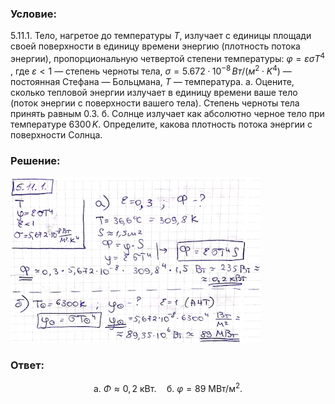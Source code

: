 ###  Условие: 

$5.11.1.$ Тело, нагретое до температуры $T$, излучает с единицы площади своей поверхности в единицу времени энергию (плотность потока энергии), пропорциональную четвертой степени температуры: $\varphi = \varepsilon \sigma T^4$ , где $\varepsilon < 1$ — степень черноты тела, $\sigma = 5.672·10^{−8} \,Вт/(м^2\cdot K^4)$ — постоянная Стефана — Больцмана, $T$ — температура. 
а. Оцените, сколько тепловой энергии излучает в единицу времени ваше тело (поток энергии с поверхности вашего тела). Степень черноты тела принять равным $0.3$. 
б. Солнце излучает как абсолютно черное тело при температуре $6300 \,K$. Определите, какова плотность потока энергии с поверхности Солнца. 

###  Решение: 

![|400x265, 67%](../../img/5.11.1/11.png) 

###  Ответ: 

$$
\mathrm{a.~}\Phi\approx0{,}2\mathrm{~кВт}.\quad\mathrm{б.~}\varphi=89\mathrm{~МВт}/\mathrm{м}^2.
$$
